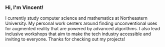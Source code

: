 ### Hi, I'm Vincent!  
I currently study computer science and mathematics at Northeastern University. My personal work centers around finding unconventional uses for augmented reality that are powered by advanced algorithms. I also lead inclusive workshops that aim to make the tech industry accessible and inviting to everyone. Thanks for checking out my projects!
